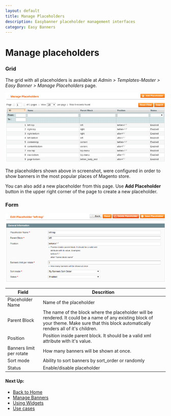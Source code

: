 ```yaml
---
layout: default
title: Manage Placeholders
description: Easybanner placeholder management interfaces
category: Easy Banners
---
```


# Manage placeholders

### Grid

The grid with all placeholders is available at
_Admin > Templates-Master > Easy Banner > Manage Placeholders_ page.

![Placeholders grid](/images/m1/easy-banners/backend/placeholder/grid.png)

The placeholders shown above in screenshot, were configured in order to show
banners in the most popular places of Magento store.

You can also add a new placeholder from this page. Use **Add Placeholder**
button in the upper right corner of the page to create a new placeholder.

### Form

![Placeholder form](/images/m1/easy-banners/backend/placeholder/form.png)

Field       | Descrition
------------|-----------
Placeholder Name | Name of the placeholder
Parent Block | The name of the block where the placeholder will be rendered. It could be a name of any existing block of your theme. Make sure that this block automatically renders all of it's children.
Position | Position inside parent block. It should be a valid xml attribute with it's value.
Banners limit per rotate | How many banners will be shown at once.
Sort mode | Ability to sort banners by sort_order or randomly
Status | Enable/disable placeholder

#### Next Up:

 -  [Back to Home](../../)
 -  [Manage Banners](../manage-banners/)
 -  [Using Widgets](../widgets/)
 -  [Use cases](../../use-cases/)
